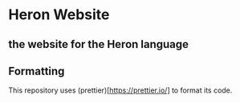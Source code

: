 # Heron Website

## the website for the Heron language

## Formatting

This repository uses (prettier)[https://prettier.io/] to format its code.

